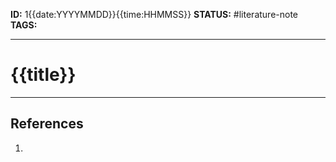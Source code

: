 **ID:** 1{{date:YYYYMMDD}}{{time:HHMMSS}}
**STATUS:** #literature-note
**TAGS:**

---

# {{title}}


---
## References
1. 